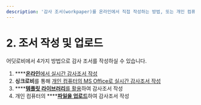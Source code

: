 ```yaml
---
description: '감사 조서(workpaper)를 온라인에서 직접 작성하는 방법, 또는 개인 컴퓨터에서 작업 후 업로드 하는 방법'
---
```


# 2. 조서 작성 및 업로드

어딧로비에서 4가지 방법으로 감사 조서를 작성하실 수 있습니다.  

1. \*\*\*\*[**온라인**에서 실시간 감사조서 작성  ](2-1/4-1..md)
2. **싱크로비**를 통해 [개인 컴퓨터의 MS Office로 실시간 감사조서 작성](2-1/4-2..md)  
3. \*\*\*\*[**템플릿 라이브러리**를 활용](2-1/4-3..md)하여 감사조서 작성
4. 개인 컴퓨터의 ****[**파일을 업로드**](2-2/4-4..md)하여 감사조서 작성



